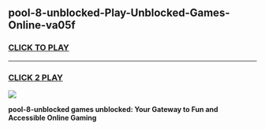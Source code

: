 
## pool-8-unblocked-Play-Unblocked-Games-Online-va05f
<h3>
<a href="https://premium76.site?title=pool-8-unblocked&ref=25A">CLICK TO PLAY</a></h3>
<hr>

<h3>
<a href="https://premium76.site?title=pool-8-unblocked&ref=25A">CLICK 2 PLAY</a>
  
</h3>

<a href="https://premium76.site?title=pool-8-unblocked&ref=25A"><img src="https://clearcache.store/games.png"></a>


**pool-8-unblocked games unblocked: Your Gateway to Fun and Accessible Online Gaming**
